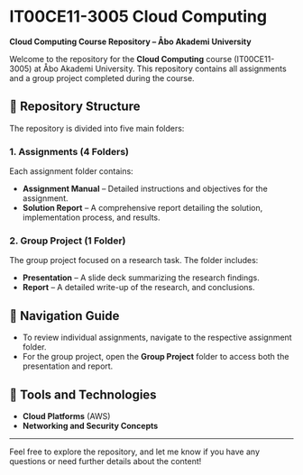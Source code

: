 # IT00CE11-3005 Cloud Computing  
**Cloud Computing Course Repository – Åbo Akademi University**  

Welcome to the repository for the **Cloud Computing** course (IT00CE11-3005) at Åbo Akademi University. This repository contains all assignments and a group project completed during the course.  

## 📂 Repository Structure  
The repository is divided into five main folders:  

### 1. **Assignments (4 Folders)**  
Each assignment folder contains:  
- **Assignment Manual** – Detailed instructions and objectives for the assignment.  
- **Solution Report** – A comprehensive report detailing the solution, implementation process, and results.  

### 2. **Group Project (1 Folder)**  
The group project focused on a research task. The folder includes:  
- **Presentation** – A slide deck summarizing the research findings.  
- **Report** – A detailed write-up of the research, and conclusions.  

## 📁 Navigation Guide  
- To review individual assignments, navigate to the respective assignment folder.  
- For the group project, open the **Group Project** folder to access both the presentation and report.  

## 🔧 Tools and Technologies  
- **Cloud Platforms** (AWS)  
- **Networking and Security Concepts**   

---

Feel free to explore the repository, and let me know if you have any questions or need further details about the content!  

